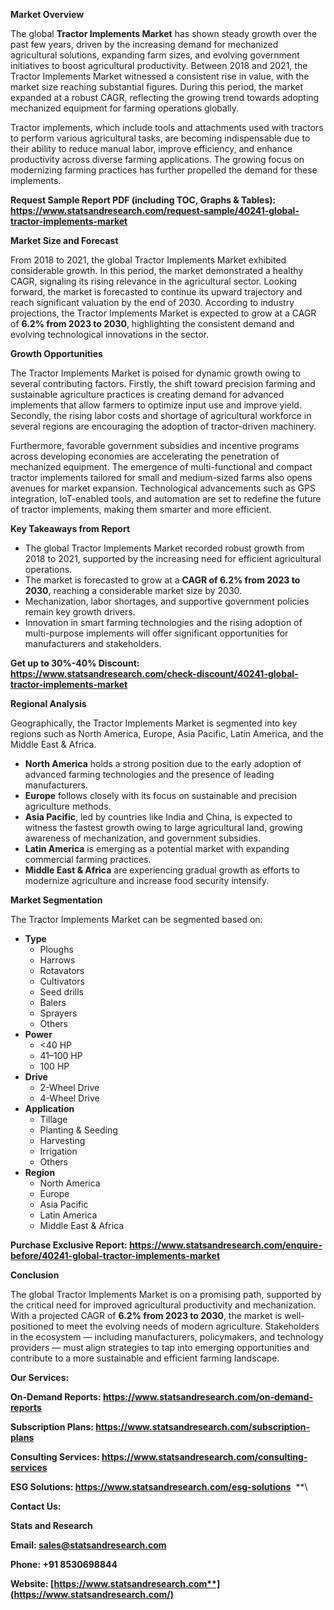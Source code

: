 ﻿**Market Overview**

The global **Tractor Implements Market** has shown steady growth over the past few years, driven by the increasing demand for mechanized agricultural solutions, expanding farm sizes, and evolving government initiatives to boost agricultural productivity. Between 2018 and 2021, the Tractor Implements Market witnessed a consistent rise in value, with the market size reaching substantial figures. During this period, the market expanded at a robust CAGR, reflecting the growing trend towards adopting mechanized equipment for farming operations globally.

Tractor implements, which include tools and attachments used with tractors to perform various agricultural tasks, are becoming indispensable due to their ability to reduce manual labor, improve efficiency, and enhance productivity across diverse farming applications. The growing focus on modernizing farming practices has further propelled the demand for these implements.

**Request Sample Report PDF (including TOC, Graphs & Tables): <https://www.statsandresearch.com/request-sample/40241-global-tractor-implements-market>**

**Market Size and Forecast**

From 2018 to 2021, the global Tractor Implements Market exhibited considerable growth. In this period, the market demonstrated a healthy CAGR, signaling its rising relevance in the agricultural sector. Looking forward, the market is forecasted to continue its upward trajectory and reach significant valuation by the end of 2030. According to industry projections, the Tractor Implements Market is expected to grow at a CAGR of **6.2% from 2023 to 2030**, highlighting the consistent demand and evolving technological innovations in the sector.

**Growth Opportunities**

The Tractor Implements Market is poised for dynamic growth owing to several contributing factors. Firstly, the shift toward precision farming and sustainable agriculture practices is creating demand for advanced implements that allow farmers to optimize input use and improve yield. Secondly, the rising labor costs and shortage of agricultural workforce in several regions are encouraging the adoption of tractor-driven machinery.

Furthermore, favorable government subsidies and incentive programs across developing economies are accelerating the penetration of mechanized equipment. The emergence of multi-functional and compact tractor implements tailored for small and medium-sized farms also opens avenues for market expansion. Technological advancements such as GPS integration, IoT-enabled tools, and automation are set to redefine the future of tractor implements, making them smarter and more efficient.

**Key Takeaways from Report**

- The global Tractor Implements Market recorded robust growth from 2018 to 2021, supported by the increasing need for efficient agricultural operations.
- The market is forecasted to grow at a **CAGR of 6.2% from 2023 to 2030**, reaching a considerable market size by 2030.
- Mechanization, labor shortages, and supportive government policies remain key growth drivers.
- Innovation in smart farming technologies and the rising adoption of multi-purpose implements will offer significant opportunities for manufacturers and stakeholders.

**Get up to 30%-40% Discount: <https://www.statsandresearch.com/check-discount/40241-global-tractor-implements-market>**

**Regional Analysis**

Geographically, the Tractor Implements Market is segmented into key regions such as North America, Europe, Asia Pacific, Latin America, and the Middle East & Africa.

- **North America** holds a strong position due to the early adoption of advanced farming technologies and the presence of leading manufacturers.
- **Europe** follows closely with its focus on sustainable and precision agriculture methods.
- **Asia Pacific**, led by countries like India and China, is expected to witness the fastest growth owing to large agricultural land, growing awareness of mechanization, and government subsidies.
- **Latin America** is emerging as a potential market with expanding commercial farming practices.
- **Middle East & Africa** are experiencing gradual growth as efforts to modernize agriculture and increase food security intensify.

**Market Segmentation**

The Tractor Implements Market can be segmented based on:

- **Type**
  - Ploughs
  - Harrows
  - Rotavators
  - Cultivators
  - Seed drills
  - Balers
  - Sprayers
  - Others
- **Power**
  - <40 HP
  - 41–100 HP
  - 100 HP
- **Drive**
  - 2-Wheel Drive
  - 4-Wheel Drive
- **Application**
  - Tillage
  - Planting & Seeding
  - Harvesting
  - Irrigation
  - Others
- **Region**
  - North America
  - Europe
  - Asia Pacific
  - Latin America
  - Middle East & Africa

**Purchase Exclusive Report: <https://www.statsandresearch.com/enquire-before/40241-global-tractor-implements-market>**

**Conclusion**

The global Tractor Implements Market is on a promising path, supported by the critical need for improved agricultural productivity and mechanization. With a projected CAGR of **6.2% from 2023 to 2030**, the market is well-positioned to meet the evolving needs of modern agriculture. Stakeholders in the ecosystem — including manufacturers, policymakers, and technology providers — must align strategies to tap into emerging opportunities and contribute to a more sustainable and efficient farming landscape.

**Our Services:** 

**On-Demand Reports: <https://www.statsandresearch.com/on-demand-reports>** 

**Subscription Plans: <https://www.statsandresearch.com/subscription-plans>** 

**Consulting Services: <https://www.statsandresearch.com/consulting-services>** 

**ESG Solutions: <https://www.statsandresearch.com/esg-solutions>** 
**\


**Contact Us:** 

**Stats and Research** 

**Email: <sales@statsandresearch.com>** 

**Phone: +91 8530698844** 

**Website: [https://www.statsandresearch.com**](https://www.statsandresearch.com/)**

